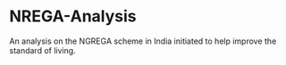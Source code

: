 # NREGA-Analysis
An analysis on the NGREGA scheme in India initiated to help improve the standard of living.

